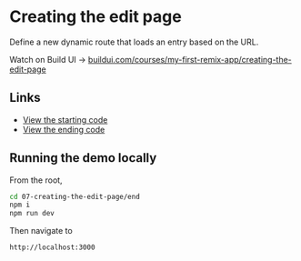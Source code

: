 # Creating the edit page

Define a new dynamic route that loads an entry based on the URL.

Watch on Build UI → [buildui.com/courses/my-first-remix-app/creating-the-edit-page](buildui.com/courses/my-first-remix-app/creating-the-edit-page)

## Links

- [View the starting code](./begin)
- [View the ending code](./end)

## Running the demo locally

From the root,

```sh
cd 07-creating-the-edit-page/end
npm i
npm run dev
```

Then navigate to

```
http://localhost:3000
```
